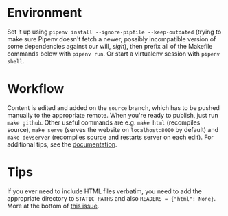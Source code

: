 # Environment

Set it up using `pipenv install --ignore-pipfile --keep-outdated`
(trying to make sure Pipenv doesn't fetch a newer, possibly incompatible
version of some dependencies against our will, *sigh*), then prefix all
of the Makefile commands below with `pipenv run`. Or start a virtualenv
session with `pipenv shell`.

# Workflow

Content is edited and added on the `source` branch, which has to be
pushed manually to the appropriate remote.  When you're ready to
publish, just run `make github`. Other useful commands are e.g. `make
html` (recompiles source), `make serve` (serves the website on
`localhost:8000` by default) and `make devserver` (recompiles source and
restarts server on each edit). For additional tips, see the
[documentation](http://docs.getpelican.com/en/3.6.3/publish.html).

# Tips

If you ever need to include HTML files verbatim, you need to add the
appropriate directory to `STATIC_PATHS` and also `READERS = {"html":
None}`. More at the bottom of [this
issue](https://github.com/getpelican/pelican/issues/1046).
